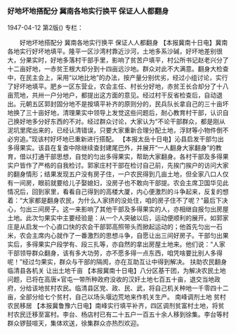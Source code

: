 ### 好地坏地搭配分  冀南各地实行换平  保证人人都翻身

1947-04-12
第2版()
专栏：

　　好地坏地搭配分
    冀南各地实行换平
    保证人人都翻身
    【本报冀南十日电】冀南各地实行好坏地填平。隆平一区沙湾村靠近沙河，土地多系沙碱，好坏地差别很大，分果实时，好地多落村干部手里，影响了贫苦户填平，村公所书记赵老兴分了十二亩好地，一赤贫王根大却分到十四亩远沙地。群众对此不大满意。翻身大检查中，在民主会上，采用“以地比地”的办法，按产量分别优劣，经过小组讨论，实行了好坏地填平。肥乡一区东营业，农会主任、村长分好地，赤贫王长合却分了十八亩荒地，共卅一户分地户，都提出这方面的意见。经过村干反省检查后，自动退出。元朝五区郭封固分地不是按填平补齐的原则分的，民兵队长拿自己的三十亩坏地换了三十亩好地，清理果实中领导上发觉这些问题后，耐心教育村干部，认识自己换好地多分好东西的不对。经过群众讨论，大家认为“不论干部群众，都是刚从泥坑里爬出来的，已经认清错误，只要大家重新合理分配土地，浮财等小物件倒不必穷追。”现该村好坏地已重新进行搭配。
    【本报太岳十日电】沁县启发干部匀出多得果实。该县在复查中除继续查封建尾巴外，并展开“一人翻身大家翻身”的教育，借以打通干部思想，自觉的匀出多得果实，帮助大家翻身。各村干部及多得果实户皆作了严格的自我检讨。郭家庄村干部在检讨自己前，先挨门挨户的访问大家的翻身情形；结果发现五户没有房子住，一户农民得到几亩土地，但全家八口人仅有一间房，眼前就要给儿子娶媳妇，没房子也不敢向干部提。农会主席卫国华见此情况后，回到家里，看看自己得到的高楼大厦，内心便激烈的斗争起来，反复的想着：“大家都是翻身农民，为什么人家挤的没处住，咱的房子住不了呢？”最后下决心，匀出三间房子。这一来影响了其他干部及多得果实的人，亦相继自报匀出房屋土地。此次匀果实中主要经验是：从一个人突破以后，运动便顺利的展开。如郭家庄是从启发一个心直口快的农会干部郭高照带头而掀起运动的；他首先匀出一石米，农会主席内心就作了一番激烈的思想斗争，自愿让出三间好房子。干部匀出果实后，多得果实户段学有、段三扎等，亦自然的拿出房屋土地来。他们说：“人家干部领导群众翻身，该有多大功劳，亦不愿多得一点东西，咱凭啥要比别人多得呢！”经过匀果实，群众与干部的隔阂，亦在互助互让中得到解决。
    扶助农民翻身
    临清县各机关
    让出土地千亩
    【本报冀南十日电】八分区基干团，为解决农民土地问题，已将在高唐×官屯一带所种政府没收的汉奸土地七百五十亩，退交当地政府，分给该地贫村农民。临清县区党、政、民、武，将自己机关种地一千零四十二亩，全部分给七个贫村，自己以场头堰边荒地来作机关生产。
    南峰调剂土地
    贫村农民移居
    【本报冀鲁豫六日电】南峰实行填平补齐，四区调剂贫富村土地，将贫村农民迁移至富村。李台、杨店村已有二十五户一百五十余人移到徐集。李台等村群众锣鼓喧天，集体欢送，徐集群众亦热烈欢迎。
